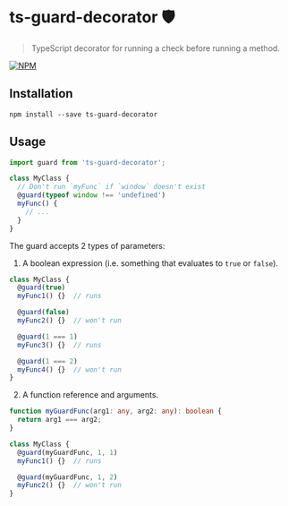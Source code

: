 # ts-guard-decorator 🛡

> TypeScript decorator for running a check before running a method.

[![NPM](https://nodei.co/npm/ts-guard-decorator.png?compact=true)](https://nodei.co/npm/ts-guard-decorator)


## Installation

```shell
npm install --save ts-guard-decorator
```


## Usage

```typescript
import guard from 'ts-guard-decorator';

class MyClass {
  // Don't run `myFunc` if `window` doesn't exist
  @guard(typeof window !== 'undefined')
  myFunc() {
    // ...
  }
}
```

The guard accepts 2 types of parameters:

1. A boolean expression (i.e. something that evaluates to `true` or `false`).

```typescript
class MyClass {
  @guard(true)
  myFunc1() {}  // runs

  @guard(false)
  myFunc2() {}  // won't run

  @guard(1 === 1)
  myFunc3() {}  // runs

  @guard(1 === 2)
  myFunc4() {}  // won't run
}
```

2. A function reference and arguments.

```typescript
function myGuardFunc(arg1: any, arg2: any): boolean {
  return arg1 === arg2;
}

class MyClass {
  @guard(myGuardFunc, 1, 1)
  myFunc1() {}  // runs

  @guard(myGuardFunc, 1, 2)
  myFunc2() {}  // won't run
}
```
